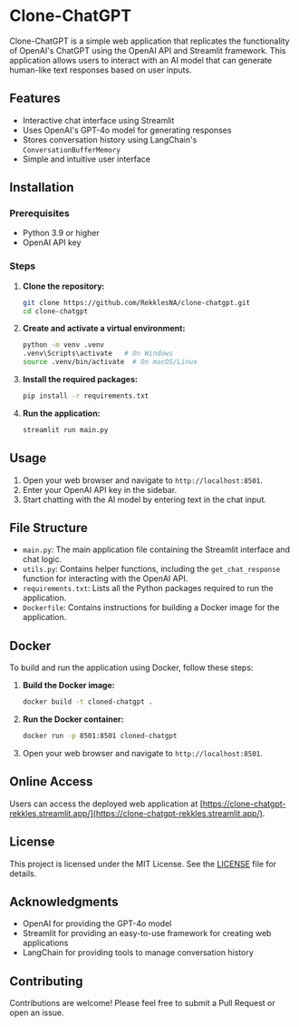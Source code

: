 # Clone-ChatGPT

Clone-ChatGPT is a simple web application that replicates the functionality of OpenAI's ChatGPT using the OpenAI API and Streamlit framework. This application allows users to interact with an AI model that can generate human-like text responses based on user inputs.

## Features

- Interactive chat interface using Streamlit
- Uses OpenAI's GPT-4o model for generating responses
- Stores conversation history using LangChain's `ConversationBufferMemory`
- Simple and intuitive user interface

## Installation

### Prerequisites

- Python 3.9 or higher
- OpenAI API key

### Steps

1. **Clone the repository:**

    ```sh
    git clone https://github.com/RekklesNA/clone-chatgpt.git
    cd clone-chatgpt
    ```

2. **Create and activate a virtual environment:**

    ```sh
    python -m venv .venv
    .venv\Scripts\activate   # On Windows
    source .venv/bin/activate  # On macOS/Linux
    ```

3. **Install the required packages:**

    ```sh
    pip install -r requirements.txt
    ```

4. **Run the application:**

    ```sh
    streamlit run main.py
    ```

## Usage

1. Open your web browser and navigate to `http://localhost:8501`.
2. Enter your OpenAI API key in the sidebar.
3. Start chatting with the AI model by entering text in the chat input.

## File Structure

- `main.py`: The main application file containing the Streamlit interface and chat logic.
- `utils.py`: Contains helper functions, including the `get_chat_response` function for interacting with the OpenAI API.
- `requirements.txt`: Lists all the Python packages required to run the application.
- `Dockerfile`: Contains instructions for building a Docker image for the application.

## Docker

To build and run the application using Docker, follow these steps:

1. **Build the Docker image:**

    ```sh
    docker build -t cloned-chatgpt .
    ```

2. **Run the Docker container:**

    ```sh
    docker run -p 8501:8501 cloned-chatgpt
    ```

3. Open your web browser and navigate to `http://localhost:8501`.

## Online Access

Users can access the deployed web application at [https://clone-chatgpt-rekkles.streamlit.app/](https://clone-chatgpt-rekkles.streamlit.app/).



## License

This project is licensed under the MIT License. See the [LICENSE](./LICENSE) file for details.

## Acknowledgments

- OpenAI for providing the GPT-4o model
- Streamlit for providing an easy-to-use framework for creating web applications
- LangChain for providing tools to manage conversation history

## Contributing

Contributions are welcome! Please feel free to submit a Pull Request or open an issue.

